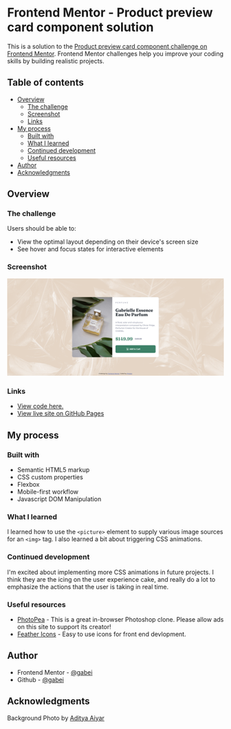 # Frontend Mentor - Product preview card component solution

This is a solution to the [Product preview card component challenge on Frontend Mentor](https://www.frontendmentor.io/challenges/product-preview-card-component-GO7UmttRfa). Frontend Mentor challenges help you improve your coding skills by building realistic projects. 

## Table of contents

- [Overview](#overview)
  - [The challenge](#the-challenge)
  - [Screenshot](#screenshot)
  - [Links](#links)
- [My process](#my-process)
  - [Built with](#built-with)
  - [What I learned](#what-i-learned)
  - [Continued development](#continued-development)
  - [Useful resources](#useful-resources)
- [Author](#author)
- [Acknowledgments](#acknowledgments)

## Overview

### The challenge

Users should be able to:

- View the optimal layout depending on their device's screen size
- See hover and focus states for interactive elements

### Screenshot

<img src="./images/site-snapshot.png" alt="Site preview">

### Links

- <a href="https://github.com/gabei/Product-Preview__FEM">View code here.</a>
- <a href="https://gabei.github.io/Product-Preview__FEM/" target="_blank">View live site on GitHub Pages</a>

## My process

### Built with
- Semantic HTML5 markup
- CSS custom properties
- Flexbox
- Mobile-first workflow
- Javascript DOM Manipulation 


### What I learned
I learned how to use the `<picture>` element to supply various image sources for an `<img>` tag. I also learned a bit about triggering CSS animations.

### Continued development
I'm excited about implementing more CSS animations in future projects. I think they are the icing on the user experience cake, and really do a lot to emphasize the actions that the user is taking in real time.

### Useful resources
<a href="https://www.photopea.com/" target="_blank">

- <a href="https://www.photopea.com/" target="_blank">PhotoPea</a> - This is a great in-browser Photoshop clone. Please allow ads on this site to support its creator!
- <a href="https://feathericons.com/" target="_blank">Feather Icons</a> - Easy to use icons for front end devlopment.

## Author

- Frontend Mentor - <a href="https://www.frontendmentor.io/profile/gabei" target="_blank">@gabei</a>
- Github - <a href="(https://www.github.com/gabei" target="_blank">@gabei</a>

## Acknowledgments
Background Photo by <a href="https://www.pexels.com/photo/close-up-photo-of-green-leafed-plant-1407305/" target="_blank">Aditya Aiyar</a>
